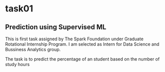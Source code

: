 # task01

## Prediction using Supervised ML

This is first task assigned by The Spark Foundation under Graduate Rotational Internship Program.
I am selected as Intern for Data Science and Bussiness Analytics group.

The task is to predict the percentage of an student based on the number of study hours
